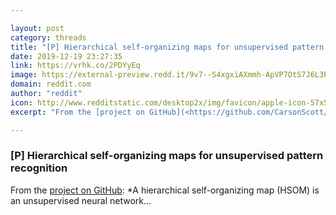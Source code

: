 ```yaml
---

layout: post
category: threads
title: "[P] Hierarchical self-organizing maps for unsupervised pattern recognition"
date: 2019-12-19 23:27:35
link: https://vrhk.co/2PDYyEq
image: https://external-preview.redd.it/9v7--S4xgxiAXmmh-ApVP7OtS7J6L3P2WQ0Ecq634GQ.jpg?width=198&height=103.664921466&auto=webp&s=a54df06a7c759d6ae9fe91514fdd761dc71e9b1e
domain: reddit.com
author: "reddit"
icon: http://www.redditstatic.com/desktop2x/img/favicon/apple-icon-57x57.png
excerpt: "From the [project on GitHub](<https://github.com/CarsonScott/HSOM>): *A hierarchical self-organizing map (HSOM) is an unsupervised neural network..."

---
```


### [P] Hierarchical self-organizing maps for unsupervised pattern recognition

From the [project on GitHub](<https://github.com/CarsonScott/HSOM>): *A hierarchical self-organizing map (HSOM) is an unsupervised neural network...